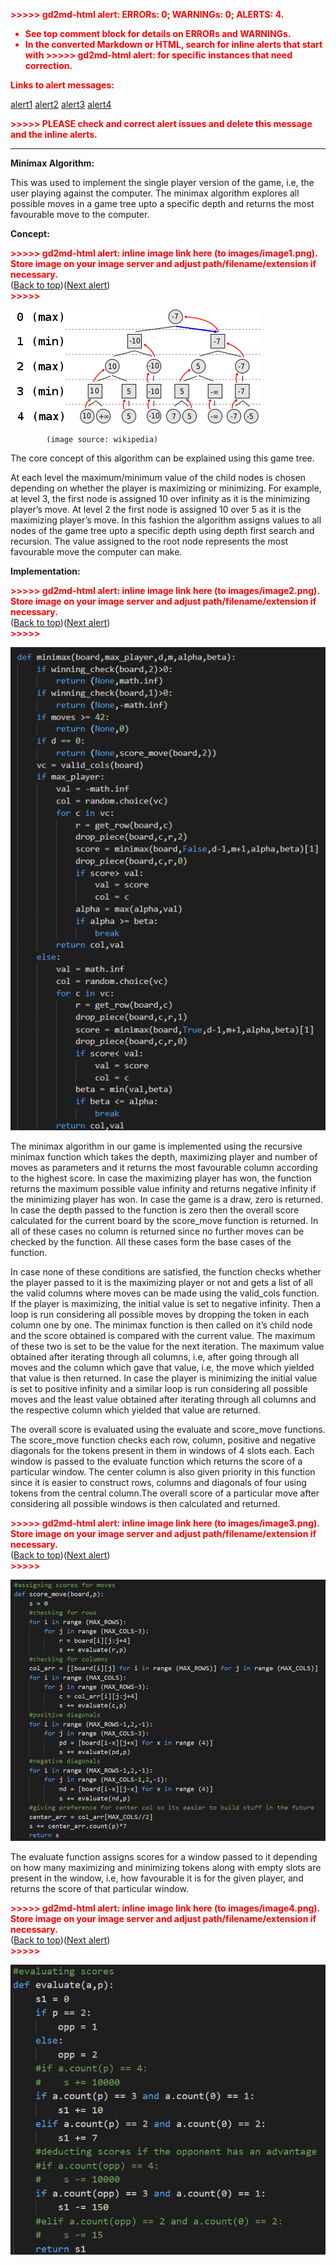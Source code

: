 
<p style="color: red; font-weight: bold">>>>>>  gd2md-html alert:  ERRORs: 0; WARNINGs: 0; ALERTS: 4.</p>
<ul style="color: red; font-weight: bold"><li>See top comment block for details on ERRORs and WARNINGs. <li>In the converted Markdown or HTML, search for inline alerts that start with >>>>>  gd2md-html alert:  for specific instances that need correction.</ul>

<p style="color: red; font-weight: bold">Links to alert messages:</p><a href="#gdcalert1">alert1</a>
<a href="#gdcalert2">alert2</a>
<a href="#gdcalert3">alert3</a>
<a href="#gdcalert4">alert4</a>

<p style="color: red; font-weight: bold">>>>>> PLEASE check and correct alert issues and delete this message and the inline alerts.<hr></p>


**Minimax Algorithm:**

This was used to implement the single player version of the game, i.e, the user playing against the computer. The minimax algorithm explores all possible moves in a game tree upto a specific depth and returns the most favourable move to the computer.

**Concept:**



<p id="gdcalert1" ><span style="color: red; font-weight: bold">>>>>>  gd2md-html alert: inline image link here (to images/image1.png). Store image on your image server and adjust path/filename/extension if necessary. </span><br>(<a href="#">Back to top</a>)(<a href="#gdcalert2">Next alert</a>)<br><span style="color: red; font-weight: bold">>>>>> </span></p>


![gametree](images/gametree.png "image_tooltip")



            (image source: wikipedia)

The core concept of this algorithm can be explained using this game tree.

At each level the maximum/minimum value of the child nodes is chosen depending on whether the player is maximizing or minimizing. For example, at level 3, the first node is assigned 10 over infinity as it is the minimizing player’s move. At level 2 the first node is assigned 10 over 5 as it is the maximizing player’s move. In this fashion the algorithm assigns values to all nodes of the game tree upto a specific depth using depth first search and recursion. The value assigned to the root node represents the most favourable move the computer can make.

**Implementation:**



<p id="gdcalert2" ><span style="color: red; font-weight: bold">>>>>>  gd2md-html alert: inline image link here (to images/image2.png). Store image on your image server and adjust path/filename/extension if necessary. </span><br>(<a href="#">Back to top</a>)(<a href="#gdcalert3">Next alert</a>)<br><span style="color: red; font-weight: bold">>>>>> </span></p>


![minmaxcode](images/minmaxcode.png "image_tooltip")


The minimax algorithm in our game is implemented using the recursive minimax function which takes the depth, maximizing player and number of moves as parameters and it returns the most favourable column according to the highest score. In case the maximizing player has won, the function returns the maximum possible value infinity and returns negative infinity if the minimizing player has won. In case the game is a draw, zero is returned. In case the depth passed to the function is zero then the overall score calculated for the current board by the score_move function is returned. In all of these cases no column is returned since no further moves can be checked by the function. All these cases form the base cases of the function.

In case none of these conditions are satisfied, the function checks whether the player passed to it is the maximizing player or not and gets a list of all the valid columns where moves can be made using the valid_cols function. If the player is maximizing, the initial value is set to negative infinity. Then a loop is run considering all possible moves by dropping the token in each column one by one. The minimax function is then called on it’s child node and the score obtained is compared with the current value. The maximum of these two is set to be the value for the next iteration. The maximum value obtained after iterating through all columns, i.e, after going through all moves and the column which gave that value, i.e, the move which yielded that value is then returned. In case the player is minimizing the initial value is set to positive infinity and a similar loop is run considering all possible moves and the least value obtained after iterating through all columns and the respective column which yielded that value are returned.

The overall score is evaluated using the evaluate and score_move functions. The score_move function checks each row, column, positive and negative diagonals for the tokens present in them in windows of 4 slots each. Each window is passed to the evaluate function which returns the score of a particular window. The center column is also given priority in this function since it is easier to construct rows, columns and diagonals of four using tokens from the central column.The overall score of a particular move after considering all possible windows is then calculated and returned.



<p id="gdcalert3" ><span style="color: red; font-weight: bold">>>>>>  gd2md-html alert: inline image link here (to images/image3.png). Store image on your image server and adjust path/filename/extension if necessary. </span><br>(<a href="#">Back to top</a>)(<a href="#gdcalert4">Next alert</a>)<br><span style="color: red; font-weight: bold">>>>>> </span></p>


![score_move_code](images/score_move_code.png "image_tooltip")


The evaluate function assigns  scores for a window passed to it depending on how many maximizing and minimizing tokens along with empty slots are present in the window, i.e, how favourable it is for the given player, and returns the score of that particular window.



<p id="gdcalert4" ><span style="color: red; font-weight: bold">>>>>>  gd2md-html alert: inline image link here (to images/image4.png). Store image on your image server and adjust path/filename/extension if necessary. </span><br>(<a href="#">Back to top</a>)(<a href="#gdcalert5">Next alert</a>)<br><span style="color: red; font-weight: bold">>>>>> </span></p>


![evaluatecode](images/evaluatecode.png "image_tooltip")

